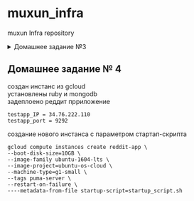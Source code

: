# muxun_infra
muxun Infra repository
<details><summary>Домашнее задание №3</summary><p>

---

Подключение к someinternalhost в одну команду с помощью ключа передачи терминала в ssh

`ssh -tA home@35.210.12.2 ssh 10.132.0.3`

---
Алиасы в ssh_config

Нужно использовать параметр ProxyCommand:
~/.ssh/config с использованием netcat 

```
Host bastion
        HostName 35.210.12.2
        User home

Host someinternalhost
        ProxyCommand ssh bastion nc -q0 10.132.0.3 22

```

~/.ssh/config с использованием ключа -W

```
Host bastion
        HostName 35.210.12.2
        User home

Host someinternalhost
        ProxyCommand ssh -A bastion -W 10.132.0.3:22
```

---

Конфигурация подключения


```
bastion_IP = 35.210.12.2
someinternalhost_IP = 10.132.0.3
```

</p></details>



## Домашнее задание № 4

создан инстанс из gcloud <br> 
установлены ruby и mongodb <br>
задеплоено реддит прриложение <br>


```
testapp_IP = 34.76.222.110
testapp_port = 9292
```
создание нового инстанса с 
параметром стартап-скрипта 

```
gcloud compute instances create reddit-app \
--boot-disk-size=10GB \
--image-family ubuntu-1604-lts \
--image-project=ubuntu-os-cloud \
--machine-type=g1-small \
--tags puma-server \
--restart-on-failure \
----metadata-from-file startup-script=startup_script.sh

```

